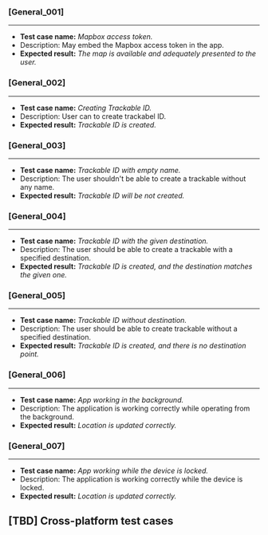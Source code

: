 ### [General_001]
---
*  **Test case name:**  _Mapbox access token._
*  Description: May embed the Mapbox access token in the app.
*  **Expected result:** _The map is available and adequately presented to the user._

### [General_002]
---
*  **Test case name:**  _Creating Trackable ID._
*  Description: User can to create trackabel ID.
*  **Expected result:** _Trackable ID is created._

### [General_003]
---
*  **Test case name:**  _Trackable ID with empty name._
*  Description: The user shouldn't be able to create a trackable without any name.
*  **Expected result:** _Trackable ID will be not created._

### [General_004]
---
*  **Test case name:**  _Trackable ID with the given destination._
*  Description: The user should be able to create a trackable with a specified destination.
*  **Expected result:** _Trackable ID is created, and the destination matches the given one._

### [General_005]
---
*  **Test case name:**  _Trackable ID without  destination._
*  Description: The user should be able to create trackable without a specified destination.
*  **Expected result:** _Trackable ID is created, and there is no destination point._

### [General_006]
---
*  **Test case name:**  _App working in the background._
*  Description: The application is working correctly while operating from the background.
*  **Expected result:** _Location is updated correctly._

### [General_007]
---
*  **Test case name:**  _App working while the device is locked._
*  Description: The application is working correctly while the device is locked.
*  **Expected result:** _Location is updated correctly._

## [TBD] Cross-platform test cases


